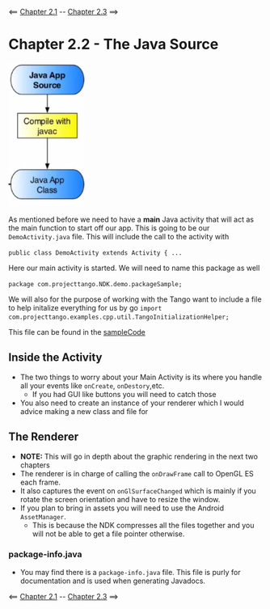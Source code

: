 <== [Chapter 2.1](./Chapter_02_01.md) -- [Chapter 2.3](./Chapter_02_03.md) ==>

# Chapter 2.2 - The Java Source

![Java Main Activity](../Images/Chapter_02_IMG_002.png)

As mentioned before we need to have a **main** Java activity that will act as the main function to start off our app. This is going to be our `DemoActivity.java` file. This will include the call to the activity with

`public class DemoActivity extends Activity { ...`

Here our main activity is started. We will need to name this package as well 

`package com.projecttango.NDK.demo.packageSample;`

We will also for the purpose of working with the Tango want to include a file to help initalize everything for us by go `import com.projecttango.examples.cpp.util.TangoInitializationHelper;`

This file can be found in the [sampleCode](../Sample_Code/java/TangoInitializationHelper.java)

## Inside the Activity
* The two things to worry about your Main Activity is its where you handle all your events like `onCreate`, `onDestory`,etc.
    * If you had GUI like buttons you will need to catch those 
* You also need to create an instance of your renderer which I would advice making a new class and file for

## The Renderer
* **NOTE:** This will go in depth about the graphic rendering in the next two chapters
* The renderer is in charge of calling the `onDrawFrame` call to OpenGL ES each frame.
* It also captures the event on `onGlSurfaceChanged` which is mainly if you rotate the screen orientation and have to resize the window.
* If you plan to bring in assets you will need to use the Android `AssetManager`.
    * This is because the NDK compresses all the files together and you will not be able to get a file pointer otherwise.

### package-info.java
* You may find there is a `package-info.java` file. This file is purly for documentation and is used when generating Javadocs.

<== [Chapter 2.1](./Chapter_02_01.md) -- [Chapter 2.3](./Chapter_02_03.md) ==>
